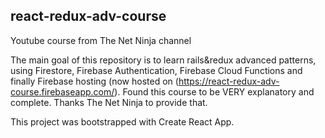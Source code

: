 ## react-redux-adv-course

Youtube course from The Net Ninja channel

The main goal of this repository is to learn rails&redux advanced patterns, using Firestore, Firebase Authentication, Firebase Cloud Functions and finally Firebase hosting (now hosted on (https://react-redux-adv-course.firebaseapp.com/). Found this course to be VERY explanatory and complete. Thanks The Net Ninja to provide that.

This project was bootstrapped with Create React App.
